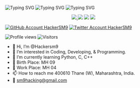 ![Typing SVG](https://readme-typing-svg.herokuapp.com?font=cursive&pause=600&color=72DDF7&width=305&lines=Hi+HackerSM9+Here+%F0%9F%91%8B%F0%9F%8F%BB+..!!)
![Typing SVG](https://readme-typing-svg.herokuapp.com?font=Helvetica&pause=600&color=4BF7C5FF&width=235&height=30&lines=Professional+Hacker+%F0%9F%91%A8%F0%9F%8F%BB%E2%80%8D%F0%9F%92%BB)
![Typing SVG](https://readme-typing-svg.herokuapp.com?font=Times+New+Roman&size=19&pause=500&color=46F749&background=C7FFA500&width=235&height=30&lines=Android+%26+IOS+Developer+%F0%9F%91%A8%F0%9F%8F%BB%E2%80%8D%F0%9F%92%BB+)
<p align="center">
<a href="https://github-readme-stats.vercel.app/api?username=hackersm9&show_icons=true&include_all_commits=true&theme=react&cache_seconds=3200&hide_border=true"><img src="https://github-readme-stats.vercel.app/api?username=hackersm9&show_icons=true&include_all_commits=true&theme=react&cache_seconds=3400&hide_border=false">
<a/>
<img src="https://github-profile-trophy.vercel.app/?username=HackerSM9&theme=onedark">
<img src="https://github-readme-streak-stats.herokuapp.com?user=HackerSM9">
<a href="https://github-readme-stats.vercel.app/api/top-langs/?username=hackersm9&theme=react&hide_border=true&cache_seconds=3200"><img src="https://github-readme-stats.vercel.app/api/top-langs/?username=hackersm9&theme=react&hide_border=false">
<a/>
</p>
<a href="https://github.com/Hackersm9/"><img src="https://img.shields.io/badge/github-HackerSM9-black.svg?style=social&logo=github"
alt="GitHub Account HackerSM9"></a>
<a href="https://twitter.com/HackerSM9_/"><img src="https://img.shields.io/badge/Twitter-HackerSM9__-black.svg?style=social&logo=twitter"
alt="Twitter Account HackerSM9"></a>

![Profile views](https://gpvc.arturio.dev/HackerSM9)
![Visitors](https://visitor-badge.glitch.me/badge?page_id=101000624&left_color=grey&right_color=blue)

- 👋 Hi, I’m @Hackersm9
- 👀 I’m interested in Coding, Developing, & Programming.
- 🌱 I’m currently learning Python, C, C++
- 🎂 Birth Place: MH 09
- 💼 Work Place: MH 04
- 📫 How to reach me 400610 Thane (W), Maharashtra, India.
- 📧 sm9hacking@gmail.com
